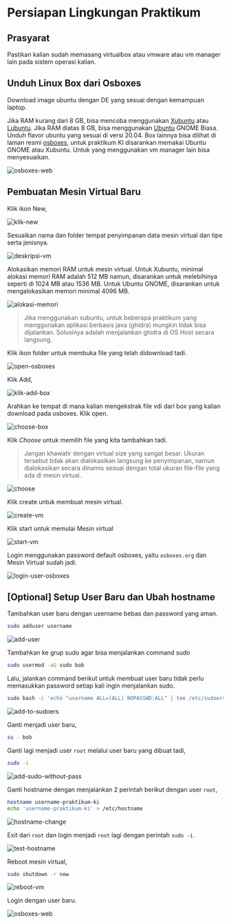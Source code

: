 # Persiapan Lingkungan Praktikum

## Prasyarat

Pastikan kalian sudah memasang virtualbox atau vmware atau vm manager lain pada sistem operasi kalian.

## Unduh Linux Box dari Osboxes

Download image ubuntu dengan DE yang sesuai dengan kemampuan laptop.

Jika RAM kurang dari 8 GB, bisa mencoba menggunakan [Xubuntu](https://www.osboxes.org/xubuntu/) atau [Lubuntu](https://www.osboxes.org/lubuntu/). Jika RAM diatas 8 GB, bisa menggunakan [Ubuntu](https://www.osboxes.org/ubuntu/) GNOME Biasa. Unduh flavor ubuntu yang sesuai di versi 20.04. Box lainnya bisa dilihat di laman resmi [osboxes](https://www.osboxes.org/virtualbox-images/), untuk praktikum KI disarankan memakai Ubuntu GNOME atau Xubuntu. Untuk yang menggunakan vm manager lain bisa menyesuaikan.

![osboxes-web](images/000_01.png)

## Pembuatan Mesin Virtual Baru

Klik ikon New,

![klik-new](images/000_02.png)

Sesuaikan nama dan folder tempat penyimpanan data mesin virtual dan tipe serta jenisnya.

![deskripsi-vm](images/000_03.png)

Alokasikan memori RAM untuk mesin virtual. Untuk Xubuntu, minimal alokasi memori RAM adalah 512 MB namun, disarankan untuk melebihinya seperti di 1024 MB atau 1536 MB. Untuk Ubuntu GNOME, disarankan untuk mengalokasikan memori minimal 4096 MB.

![alokasi-memori](images/000_04.png)

> Jika menggunakan xubuntu, untuk beberapa praktikum yang menggunakan aplikasi berbasis java (ghidra) mungkin tidak bisa dijalankan. Solusinya adalah menjalankan ghidra di OS Host secara langsung.

Klik ikon folder untuk membuka file yang telah didownload tadi.

![open-osboxes](images/000_05.png)

Klik Add,

![klik-add-box](images/000_06.png)

Arahkan ke tempat di mana kalian mengekstrak file vdi dari box yang kalian download pada osboxes. Klik open.

![choose-box](images/000_07.png)

Klik *Choose* untuk memilih file yang kita tambahkan tadi.

> Jangan khawatir dengan virtual size yang sangat besar. Ukuran tersebut tidak akan dialokasikan langsung ke penyimpanan, namun dialokasikan secara dinamis sesuai dengan total ukuran file-file yang ada di mesin virtual.

![choose](images/000_08.png)

Klik create untuk membuat mesin virtual.

![create-vm](images/000_09.png)

Klik start untuk memulai Mesin virtual

![start-vm](images/000_10.png)

Login menggunakan password default osboxes, yaitu `osboxes.org` dan Mesin Virtual sudah jadi.

![login-user-osboxes](images/000_11.png)

## [Optional] Setup User Baru dan Ubah hostname

Tambahkan user baru dengan username bebas dan password yang aman.

```bash
sudo adduser username
```

![add-user](images/000_18.png)

Tambahkan ke grup sudo agar bisa menjalankan command sudo

```bash
sudo usermod -aG sudo bob
```

Lalu, jalankan command berikut untuk membuat user baru tidak perlu memasukkan password setiap kali ingin menjalankan sudo.

```bash
sudo bash -c 'echo "username ALL=(ALL) NOPASSWD:ALL" | tee /etc/sudoers.d/bob'
```

![add-to-sudoers](images/000_19.png)

Ganti menjadi user baru,

```bash
su - bob
```

Ganti lagi menjadi user `root` melalui user baru yang dibuat tadi,

```bash
sudo -i
```

![add-sudo-without-pass](images/000_20.png)

Ganti hostname dengan menjalankan 2 perintah berikut dengan user `root`,

```bash
hostname username-praktikum-ki
echo 'username-praktikum-ki' > /etc/hostname
```

![hostname-change](images/000_21.png)

Exit dari `root` dan login menjadi `root` lagi dengan perintah `sudo -i`.

![test-hostname](images/000_22.png)

Reboot mesin virtual,

```bash
sudo shutdown -r now
```

![reboot-vm](images/000_23.png)

Login dengan user baru.

![osboxes-web](images/000_24.png)
